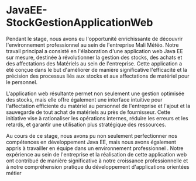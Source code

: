 # JavaEE-StockGestionApplicationWeb
Pendant le stage, nous avons eu l'opportunité enrichissante de découvrir l'environnement professionnel au sein de l'entreprise Mali Météo. Notre travail principal a consisté en l'élaboration d'une application web Java EE sur mesure, destinée à révolutionner la gestion des stocks, des achats et des affectations des Matériels au sein de l'entreprise. Cette application a été conçue dans le but d'améliorer de manière significative l'efficacité et la précision des processus liés aux stocks et aux affectations de matériel pour le personnel.
  

 L'application web résultante permet non seulement une gestion optimisée des stocks, mais elle offre également une interface intuitive pour l'affectation efficiente du matériel au personnel de l'entreprise et l'ajout et la sauvegarde de tout achat de matériels au près de fournisseur. Cette initiative vise à rationaliser les opérations internes, réduire les erreurs et les retards, et garantir une utilisation plus stratégique des ressources.

  
Au cours de ce stage, nous avons pu non seulement perfectionner nos compétences en développement Java EE, mais nous avons également appris à travailler en équipe dans un environnement professionnel . Notre expérience au sein de l'entreprise et la réalisation de cette application web ont contribué de manière significative à notre croissance professionnelle et à notre compréhension pratique du développement d'applications orientées métier 
